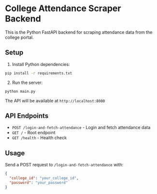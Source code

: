 # College Attendance Scraper Backend

This is the Python FastAPI backend for scraping attendance data from the college portal.

## Setup

1. Install Python dependencies:
```bash
pip install -r requirements.txt
```

2. Run the server:
```bash
python main.py
```

The API will be available at `http://localhost:8000`

## API Endpoints

- `POST /login-and-fetch-attendance` - Login and fetch attendance data
- `GET /` - Root endpoint
- `GET /health` - Health check

## Usage

Send a POST request to `/login-and-fetch-attendance` with:
```json
{
  "college_id": "your_college_id",
  "password": "your_password"
}
```
